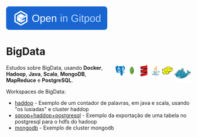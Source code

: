  [![Testar no Browser](https://raw.githubusercontent.com/gilberto-009199/JAgendaWeb/master/gitpod.svg)](https://gitpod.io#https://github.com/gilberto-009199/bigdata)
 
# BigData

<img align="right" src="./assets/docker16x16.svg" alt="Docker" width="48px"/>
<img align="right" src="./assets/hadoop.svg" alt="Hadoop" width="32px"/>
<img align="right" src="./assets/java16x16.svg" alt="Java" width="32px"/>
<img align="right" src="./assets/scala.svg" alt="Scala" width="32px"/>
<img align="right" src="./assets/mongodb.svg" alt="MongoDB" width="32px"/>
<img align="right" src="./assets/postgresql.svg" alt="PostgreSQL" width="32px"/>

Estudos sobre BigData, usando **Docker**, **Hadoop**, **Java**, **Scala**, **MongoDB**, **MapReduce** e **PostgreSQL**.


  Workspaces de BigData:
  + [haddop](https://github.com/gilberto-009199/bigdata/tree/main/hadoop) - 
    Exemplo de um contador de palavras, em java e scala, usando "os lusiadas" e cluster haddop
  + [sqoop+haddop+postgresql](https://github.com/gilberto-009199/bigdata/tree/main/sqoop) - 
    Exemplo da  exportação de uma  tabela no postgresql para o hdfs do hadoop
  + [mongodb](https://github.com/gilberto-009199/bigdata/tree/main/mongodb) - 
    Exemplo de cluster mongodb

